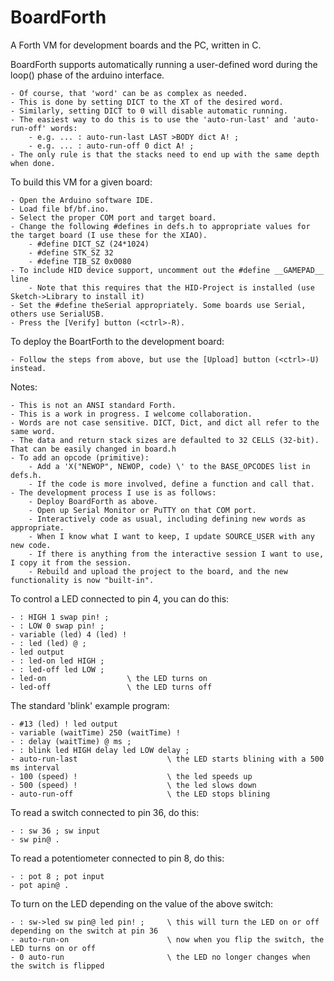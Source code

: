 # BoardForth
A Forth VM for development boards and the PC, written in C.

BoardForth supports automatically running a user-defined word during the loop() phase of the arduino interface.

    - Of course, that 'word' can be as complex as needed.
    - This is done by setting DICT to the XT of the desired word.
    - Similarly, setting DICT to 0 will disable automatic running.
    - The easiest way to do this is to use the 'auto-run-last' and 'auto-run-off' words:
        - e.g. ... : auto-run-last LAST >BODY dict A! ;
        - e.g. ... : auto-run-off 0 dict A! ;
    - The only rule is that the stacks need to end up with the same depth when done.

To build this VM for a given board:

    - Open the Arduino software IDE.
    - Load file bf/bf.ino.
    - Select the proper COM port and target board.
    - Change the following #defines in defs.h to appropriate values for the target board (I use these for the XIAO).
        - #define DICT_SZ (24*1024)
        - #define STK_SZ 32
        - #define TIB_SZ 0x0080
    - To include HID device support, uncomment out the #define __GAMEPAD__ line
        - Note that this requires that the HID-Project is installed (use Sketch->Library to install it)
    - Set the #define theSerial appropriately. Some boards use Serial, others use SerialUSB.
    - Press the [Verify] button (<ctrl>-R).
    
To deploy the BoartForth to the development board:

    - Follow the steps from above, but use the [Upload] button (<ctrl>-U) instead.

Notes:

    - This is not an ANSI standard Forth.
    - This is a work in progress. I welcome collaboration.
    - Words are not case sensitive. DICT, Dict, and dict all refer to the same word.
    - The data and return stack sizes are defaulted to 32 CELLS (32-bit). That can be easily changed in board.h
    - To add an opcode (primitive):
        - Add a 'X("NEWOP", NEWOP, code) \' to the BASE_OPCODES list in defs.h.
        - If the code is more involved, define a function and call that.
    - The development process I use is as follows:
        - Deploy BoardForth as above.
        - Open up Serial Monitor or PuTTY on that COM port.
        - Interactively code as usual, including defining new words as appropriate.
        - When I know what I want to keep, I update SOURCE_USER with any new code.
        - If there is anything from the interactive session I want to use, I copy it from the session.
        - Rebuild and upload the project to the board, and the new functionality is now "built-in".

To control a LED connected to pin 4, you can do this:

    - : HIGH 1 swap pin! ;
    - : LOW 0 swap pin! ;
    - variable (led) 4 (led) !
    - : led (led) @ ; 
    - led output
    - : led-on led HIGH ;
    - : led-off led LOW ;
    - led-on                  \ the LED turns on
    - led-off                 \ the LED turns off

The standard 'blink' example program:

    - #13 (led) ! led output
    - variable (waitTime) 250 (waitTime) !
    - : delay (waitTime) @ ms ;
    - : blink led HIGH delay led LOW delay ;
    - auto-run-last                    \ the LED starts blining with a 500 ms interval
    - 100 (speed) !                    \ the led speeds up
    - 500 (speed) !                    \ the led slows down
    - auto-run-off                     \ the LED stops blining

To read a switch connected to pin 36, do this:

    - : sw 36 ; sw input
    - sw pin@ .

To read a potentiometer connected to pin 8, do this:

    - : pot 8 ; pot input
    - pot apin@ .

To turn on the LED depending on the value of the above switch:

    - : sw->led sw pin@ led pin! ;     \ this will turn the LED on or off depending on the switch at pin 36
    - auto-run-on                      \ now when you flip the switch, the LED turns on or off
    - 0 auto-run                       \ the LED no longer changes when the switch is flipped
